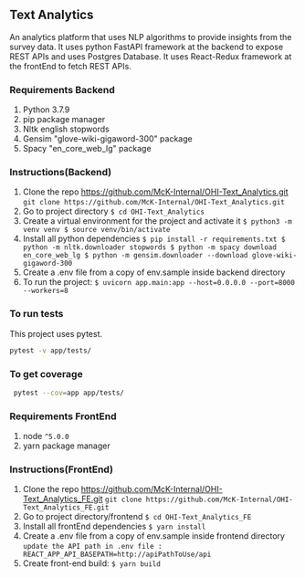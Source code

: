 ## **Text Analytics**

An analytics platform that uses NLP algorithms to provide insights from the survey data.
It uses python FastAPI framework at the backend to expose REST APIs and uses Postgres Database.
It uses React-Redux framework at the frontEnd to fetch REST APIs.

### **Requirements Backend**
1. Python 3.7.9
2. pip package manager
3. Nltk english stopwords
4. Gensim "glove-wiki-gigaword-300" package
5. Spacy "en_core_web_lg" package

### Instructions(Backend)

1. Clone the repo https://github.com/McK-Internal/OHI-Text_Analytics.git
    `git clone https://github.com/McK-Internal/OHI-Text_Analytics.git`
2. Go to project directory
    `$ cd OHI-Text_Analytics`
3. Create a virtual environment for the project and activate it 
    `$ python3 -m venv venv
     $ source venv/bin/activate`
4. Install all python dependencies
    `$ pip install -r requirements.txt
     $ python -m nltk.downloader stopwords
     $ python -m spacy download en_core_web_lg
     $ python -m gensim.downloader --download glove-wiki-gigaword-300`   
5. Create a .env file from a copy of env.sample inside backend directory
6. To run the project:
    `$ uvicorn app.main:app --host=0.0.0.0 --port=8000 --workers=8`
   
### To run tests
This project uses pytest.

```bash
pytest -v app/tests/
```

### To get coverage

```bash
 pytest --cov=app app/tests/
```
    
### **Requirements FrontEnd**
1. node `^5.0.0`
2. yarn package manager

### Instructions(FrontEnd)

1. Clone the repo https://github.com/McK-Internal/OHI-Text_Analytics_FE.git
    `git clone https://github.com/McK-Internal/OHI-Text_Analytics_FE.git`
2. Go to project directory/frontend
    `$ cd OHI-Text_Analytics_FE`
3. Install all frontEnd dependencies
    `$ yarn install`
4. Create a .env file from a copy of env.sample inside frontend directory
    `update the API path in .env file : REACT_APP_API_BASEPATH=http://apiPathToUse/api`
5. Create front-end build:
    `$ yarn build`
